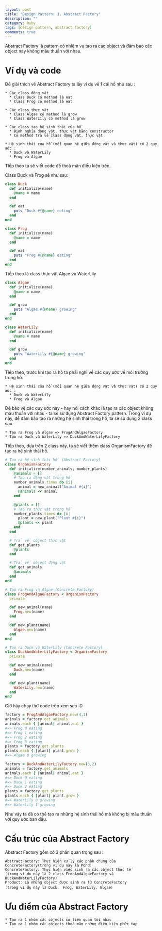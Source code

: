 ```yaml
---
layout: post
title: "Design Pattern: 1. Abstract Factory"
description: ""
category: Ruby
tags: [design pattern, abstract factory]
comments: true
---
```

Abstract Factory là pattern có nhiệm vụ tạo ra các object và đảm bảo các object này không mâu thuẫn với nhau.

# Ví dụ và code

Để giải thích về Abstract Factory ta lấy ví dụ về 1 cái hồ như sau : 

```
* Các class động vật
  * Class Duck có method là eat
  * Class Frog có method là eat

* Các class thực vật
  * Class Algae có method là grow
  * Class WaterLily có method là grow

* Các class tạo hệ sinh thái của hồ
  * Định nghĩa động vật, thực vật bằng constructor
  * Có method trả về class động vật, thực vật

* Hệ sinh thái của hồ (mối quan hệ giữa động vật và thực vật) có 2 quy ước :
  * Duck và WaterLily
  * Frog và Algae
```

Tiếp theo ta sẽ viết code để thoả mãn điều kiện trên. 

Class Duck và Frog sẽ như sau:

```ruby
class Duck
  def initialize(name)
    @name = name
  end

  def eat
    puts "Duck #{@name} eating"
  end
end

class Frog
  def initialize(name)
    @name = name
  end

  def eat
    puts "Frog #{@name} eating"
  end
end
```

Tiếp theo là class thực vật Algae và WaterLily

```ruby
class Algae
  def initialize(name)
    @name = name
  end

  def grow
    puts "Algae #{@name} growing"
  end
end

class WaterLily
  def initialize(name)
    @name = name
  end

  def grow
    puts "WaterLily #{@name} growing"
  end
end
```

Tiếp theo, trước khi tạo ra hồ ta phải nghĩ về các quy ước về môi trường trong hồ.

```
* Hệ sinh thái của hồ (mối quan hệ giữa động vật và thực vật) có 2 quy ước :
  * Duck và WaterLily
  * Frog và Algae
```

Để bảo vệ các quy ước này - hay nói cách khác là tạo ra các object không mâu thuẫn với nhau - ta sẽ sử dụng Abstract Factory pattern. Trong ví dụ này, để đảm bảo tạo ra những hệ sinh thái trong hồ, ta sẽ sử dụng 2 class sau. 

```
* Tạo ra Frog và Algae => FrogAndAlgaeFactory
* Tạo ra Duck và WaterLily => DuckAndWaterLilyFactory
```

Tiếp theo, dựa trên 2 class này, ta sẽ  viết thêm class OrganismFactory để tạo ra hệ sinh thái hồ. 

```ruby
# Tạo ra hệ sinh thái hồ (Abstract Factory)
class OrganismFactory
  def initialize(number_animals, number_plants)
    @animals = []
    # Tạo ra động vật trong hồ
    number_animals.times do |i|
      animal = new_animal("Animal #{i}")
      @animals << animal
    end

    @plants = []
    # Tạo ra thực vật trong hồ
    number_plants.times do |i|
      plant = new_plant("Plant #{i}")
      @plants << plant
    end
  end

  # Trả về object thực vật
  def get_plants
    @plants
  end

  # Trả về object động vật
  def get_animals
    @animals
  end
end

# Tạo ra Frog và Algae (Concrete Factory)
class FrogAndAlgaeFactory < OrganismFactory
  private

  def new_animal(name)
    Frog.new(name)
  end

  def new_plant(name)
    Algae.new(name)
  end
end

# Tạo ra Duck và WaterLily (Concrete Factory)
class DuckAndWaterLilyFactory < OrganismFactory
  private

  def new_animal(name)
    Duck.new(name)
  end

  def new_plant(name)
    WaterLily.new(name)
  end
end
```

Giờ hãy chạy thử code trên xem sao :D 

```ruby
factory = FrogAndAlgaeFactory.new(4,1)
animals = factory.get_animals
animals.each { |animal| animal.eat }
#=> Frog 0 eating
#=> Frog 1 eating
#=> Frog 2 eating
#=> Frog 3 eating
plants = factory.get_plants
plants.each { |plant| plant.grow }
#=> Algae 0 growing

factory = DuckAndWaterLilyFactory.new(3,2)
animals = factory.get_animals
animals.each { |animal| animal.eat }
#=> Duck 0 eating
#=> Duck 1 eating
#=> Duck 2 eating
plants = factory.get_plants
plants.each { |plant| plant.grow }
#=> WaterLily 0 growing
#=> WaterLily 1 growing
```

Như vậy ta đã có thể tạo ra những hệ sinh thái hồ mà không bị mâu thuẫn với quy ước ban đầu. 

# Cấu trúc của Abstract Factory

Abstract Factory gồm có 3 phần quan trọng sau : 

```
AbstractFactory: Thực hiện xử lý các phần chung của ConcreteFactory(trong ví dụ này là Pond)
ConcreteFactory: Thực hiện việc sinh ra các object thực tế
(trong ví dụ này là 2 class FrogAndAlgaeFactory và DuckAndWaterLilyFactory)
Product: Là những object được sinh ra từ ConcreteFactory
(trong ví dụ này là Duck， Frog, WaterLily, Algae)
```

# Ưu điểm của Abstract Factory 

```
* Tạo ra 1 nhóm các objects có liên quan tới nhau
* Tạo ra 1 nhóm các objects thoả mãn những điều kiện phức tạp
```
